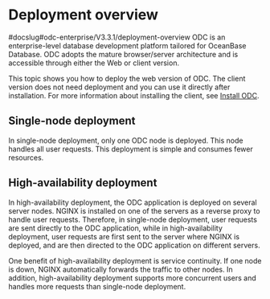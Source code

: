 Deployment overview 
========================================
#docslug#odc-enterprise/V3.3.1/deployment-overview
ODC is an enterprise-level database development platform tailored for OceanBase Database. ODC adopts the mature browser/server architecture and is accessible through either the Web or client version. 

This topic shows you how to deploy the web version of ODC. The client version does not need deployment and you can use it directly after installation. For more information about installing the client, see [Install ODC](../7.client-odc-user-guide/1.client-odc-install-odc.md). 

Single-node deployment 
-------------------------------------------

In single-node deployment, only one ODC node is deployed. This node handles all user requests. This deployment is simple and consumes fewer resources.

High-availability deployment 
-------------------------------------------------

In high-availability deployment, the ODC application is deployed on several server nodes. NGINX is installed on one of the servers as a reverse proxy to handle user requests. Therefore, in single-node deployment, user requests are sent directly to the ODC application, while in high-availability deployment, user requests are first sent to the server where NGINX is deployed, and are then directed to the ODC application on different servers. 

One benefit of high-availability deployment is service continuity. If one node is down, NGINX automatically forwards the traffic to other nodes. In addition, high-availability deployment supports more concurrent users and handles more requests than single-node deployment.
